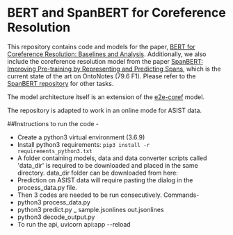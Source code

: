 # BERT and SpanBERT for Coreference Resolution
This repository contains code and models for the paper, [BERT for Coreference Resolution: Baselines and Analysis](https://arxiv.org/abs/1908.09091). Additionally, we also include the coreference resolution model from the paper [SpanBERT: Improving Pre-training by Representing and Predicting Spans](https://arxiv.org/abs/1907.10529), which is the current state of the art on OntoNotes (79.6 F1). Please refer to the [SpanBERT repository](https://github.com/facebookresearch/SpanBERT) for other tasks.

The model architecture itself is an extension of the [e2e-coref](https://github.com/kentonl/e2e-coref) model.

The repository is adapted to work in an online mode for ASIST data.

##Instructions to run the code - 
* Create a python3 virtual environment (3.6.9)
* Install python3 requirements: `pip3 install -r requirements_python3.txt`
* A folder containing models, data and data converter scripts called 'data_dir' is required to be downloaded and placed in the same directory. data_dir folder can be downloaded from here: 
* Prediction on ASIST data will require pasting the dialog in the process_data.py file.
* Then 3 codes are needed to be run consecutively. Commands-
* python3 process_data.py
* python3 predict.py _ sample.jsonlines out.jsonlines
* python3 decode_output.py
* To run the api, uvicorn api:app --reload
